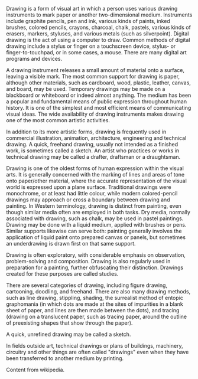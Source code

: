 Drawing is a form of visual art in which a person uses various drawing instruments to mark paper or another two-dimensional medium. Instruments include graphite pencils, pen and ink, various kinds of paints, inked brushes, colored pencils, crayons, charcoal, chalk, pastels, various kinds of erasers, markers, styluses, and various metals (such as silverpoint). Digital drawing is the act of using a computer to draw. Common methods of digital drawing include a stylus or finger on a touchscreen device, stylus- or finger-to-touchpad, or in some cases, a mouse. There are many digital art programs and devices.

A drawing instrument releases a small amount of material onto a surface, leaving a visible mark. The most common support for drawing is paper, although other materials, such as cardboard, wood, plastic, leather, canvas, and board, may be used. Temporary drawings may be made on a blackboard or whiteboard or indeed almost anything. The medium has been a popular and fundamental means of public expression throughout human history. It is one of the simplest and most efficient means of communicating visual ideas. The wide availability of drawing instruments makes drawing one of the most common artistic activities.

In addition to its more artistic forms, drawing is frequently used in commercial illustration, animation, architecture, engineering and technical drawing. A quick, freehand drawing, usually not intended as a finished work, is sometimes called a sketch. An artist who practices or works in technical drawing may be called a drafter, draftsman or a draughtsman.

Drawing is one of the oldest forms of human expression within the visual arts. It is generally concerned with the marking of lines and areas of tone onto paper/other material, where the accurate representation of the visual world is expressed upon a plane surface. Traditional drawings were monochrome, or at least had little colour, while modern colored-pencil drawings may approach or cross a boundary between drawing and painting. In Western terminology, drawing is distinct from painting, even though similar media often are employed in both tasks. Dry media, normally associated with drawing, such as chalk, may be used in pastel paintings. Drawing may be done with a liquid medium, applied with brushes or pens. Similar supports likewise can serve both: painting generally involves the application of liquid paint onto prepared canvas or panels, but sometimes an underdrawing is drawn first on that same support.

Drawing is often exploratory, with considerable emphasis on observation, problem-solving and composition. Drawing is also regularly used in preparation for a painting, further obfuscating their distinction. Drawings created for these purposes are called studies.

There are several categories of drawing, including figure drawing, cartooning, doodling, and freehand. There are also many drawing methods, such as line drawing, stippling, shading, the surrealist method of entopic graphomania (in which dots are made at the sites of impurities in a blank sheet of paper, and lines are then made between the dots), and tracing (drawing on a translucent paper, such as tracing paper, around the outline of preexisting shapes that show through the paper).

A quick, unrefined drawing may be called a sketch.

In fields outside art, technical drawings or plans of buildings, machinery, circuitry and other things are often called "drawings" even when they have been transferred to another medium by printing.

Content from wikipedia.
